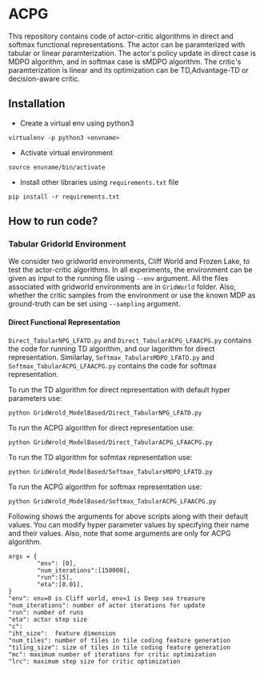 # ACPG

This repository contains code of actor-critic algorithms in direct and softmax functional representations. The actor can be paramterized with tabular or linear paramterization.  The actor's policy update in direct case is MDPO algorithm, and in softmax case is sMDPO algorithm. The critic's paramterization is linear and its 
optimization can be TD,Advantage-TD or decision-aware critic.

## Installation
* Create a virtual env using python3

`virtualenv -p python3 <envname>`

* Activate virtual environment

`source envname/bin/activate`

* Install other libraries using `requirements.txt` file

`pip install -r requirements.txt`

## How to run code?

### Tabular Gridorld Environment
We consider two gridworld environments, Cliff World and Frozen Lake, to test the actor-critic algorithms. In all experiments, the environment can be given as input to the running file using `--env` argument.
All the files associated with gridworld environments are in `GridWorld` folder. Also, whether the critic samples from the environment or use the known MDP as ground-truth can be set using `--sampling` argument.

#### Direct Functional Representation

`Direct_TabularNPG_LFATD.py` and `Direct_TabularACPG_LFAACPG.py` contains the code for running TD algorithm, and our lagorithm for direct representation.
Similarlay, `Softmax_TabularsMDPO_LFATD.py` and `Softmax_TabularACPG_LFAACPG.py` contains the code for softmax representation.


To run the TD algorithm for direct representation with default hyper parameters use:

`python GridWrold_ModelBased/Direct_TabularNPG_LFATD.py`

To run the ACPG algorithm for direct representation use:

`python GridWrold_ModelBased/Direct_TabularACPG_LFAACPG.py`

To run the TD algorithm for sofmtax representation use:

`python GridWrold_ModelBased/Softmax_TabularsMDPO_LFATD.py`

To run the ACPG algorithm for softmax representation use:

`python GridWrold_ModelBased/Softmax_TabularACPG_LFAACPG.py`

Following shows the arguments for above scripts along with their default values. You can modify hyper parameter values by specifying their name and their values. Also, note that some arguments are only for ACPG algorithm.

```
args = {
        "env": [0],
        "num_iterations":[150000],
        "run":[5],
        "eta":[0.01],
}
"env": env=0 is Cliff world, env=1 is Deep sea treasure
"num_iterations": number of actor iterations for update
"run": number of runs
"eta": actor step size
"c": 
"iht_size":  feature dimension 
"num_tiles": number of tiles in tile coding feature generation
"tiling_size": size of tiles in tile coding feature generation
"mc": maximum number of iterations for critic optimization
"lrc": maximum step size for critic optimization
```
